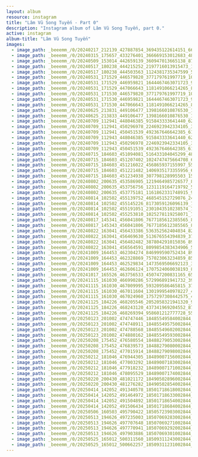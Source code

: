 ```yaml
---
layout: album
resource: instagram
title: "Lâm Vũ Song Tuyến - Part 0"
description: "Instagram album of Lâm Vũ Song Tuyến, part 0."
active: instagram
album-title: "Lâm Vũ Song Tuyến"
images:
  - image_path: _beeemm_/0/20240217_212139_427887854_369435122614151_6620383379893002182_n.jpg
  - image_path: _beeemm_/0/20240315_175657_433276401_366669153012683_4888667366099416119_n.jpg
  - image_path: _beeemm_/0/20240509_153014_442659139_360947013665138_8742187422583581297_n.jpg
  - image_path: _beeemm_/0/20240517_180238_444215252_2197716013915473_1782423368877223306_n.jpg
  - image_path: _beeemm_/0/20240517_180238_444503563_1124381735347599_5031461453357733020_n.jpg
  - image_path: _beeemm_/0/20240531_171529_446579820_377179761997719_101737633375626969_n.jpg
  - image_path: _beeemm_/0/20240531_171529_446959821_1644467463071723_996433442299617170_n.jpg
  - image_path: _beeemm_/0/20240531_171529_447066643_1181491066214265_8796388761971181275_n.jpg
  - image_path: _beeemm_/0/20240531_171530_446579820_377179761997719_101737633375626969_n.jpg
  - image_path: _beeemm_/0/20240531_171530_446959821_1644467463071723_996433442299617170_n.jpg
  - image_path: _beeemm_/0/20240531_171530_447066643_1181491066214265_8796388761971181275_n.jpg
  - image_path: _beeemm_/0/20240625_213831_449106477_1398166010876530_1490292608443880704_n.jpg
  - image_path: _beeemm_/0/20240625_213833_449106477_1398166010876530_1490292608443880704_n.jpg
  - image_path: _beeemm_/0/20240709_112941_448046385_915843333641440_6214105172257957246_n.jpg
  - image_path: _beeemm_/0/20240709_112941_450296978_2246923942334105_3753129700143605067_n.jpg
  - image_path: _beeemm_/0/20240709_112941_450451539_492367646642385_6117774996972462214_n.jpg
  - image_path: _beeemm_/0/20240709_112943_448046385_915843333641440_6214105172257957246_n.jpg
  - image_path: _beeemm_/0/20240709_112943_450296978_2246923942334105_3753129700143605067_n.jpg
  - image_path: _beeemm_/0/20240709_112943_450451539_492367646642385_6117774996972462214_n.jpg
  - image_path: _beeemm_/0/20240715_184603_451094081_516433104045299_4856364456810486944_n.jpg
  - image_path: _beeemm_/0/20240715_184603_451207402_1024747475664708_6727579452701998361_n.jpg
  - image_path: _beeemm_/0/20240715_184603_451216022_456865937155997_5598407685693758118_n.jpg
  - image_path: _beeemm_/0/20240715_184603_451221482_1406935173355956_6816678135914417192_n.jpg
  - image_path: _beeemm_/0/20240715_184603_451234938_307798128995503_1570169897921125985_n.jpg
  - image_path: _beeemm_/0/20240802_200635_453586905_1219464985726577_8229967739948288843_n.jpg
  - image_path: _beeemm_/0/20240802_200635_453756756_1231119164719792_5158909667448469660_n.jpg
  - image_path: _beeemm_/0/20240802_200635_453775181_1161862331748915_9054717742569145930_n.jpg
  - image_path: _beeemm_/0/20240814_102502_455139752_468545152729076_241340176064395390_n.jpg
  - image_path: _beeemm_/0/20240814_102502_455145226_8173059126096139_7502959443630071915_n.jpg
  - image_path: _beeemm_/0/20240814_102502_455191051_2301043510238574_7078239366292711768_n.jpg
  - image_path: _beeemm_/0/20240814_102502_455253810_1025278119258071_7583722790709722054_n.jpg
  - image_path: _beeemm_/0/20240817_145341_456041806_7677185612385565_8070626892375901177_n.jpg
  - image_path: _beeemm_/0/20240817_145343_456041806_7677185612385565_8070626892375901177_n.jpg
  - image_path: _beeemm_/0/20240822_163041_456433386_536352562404034_8297447882989319832_n.jpg
  - image_path: _beeemm_/0/20240822_163041_456469630_513676554394839_3726027613725135439_n.jpg
  - image_path: _beeemm_/0/20240822_163041_456482482_387804291015036_8902822094271354591_n.jpg
  - image_path: _beeemm_/0/20240822_163041_456564591_8099854383434906_58736113091498386_n.jpg
  - image_path: _beeemm_/0/20241009_164453_462304274_846999590752434_8994599496406596040_n.jpg
  - image_path: _beeemm_/0/20241009_164453_462328869_757023063234859_8549734584528884077_n.jpg
  - image_path: _beeemm_/0/20241009_164453_462529834_1473569506692123_3724247673276250366_n.jpg
  - image_path: _beeemm_/0/20241009_164453_462606124_1707524060038193_8505156294584559697_n.jpg
  - image_path: _beeemm_/0/20241017_165526_463756533_450747200831165_653768544657455390_n.jpg
  - image_path: _beeemm_/0/20241115_161030_466990286_572996891941732_3984281597547823854_n.jpg
  - image_path: _beeemm_/0/20241115_161030_467009995_593209586465815_3714689578783017379_n.jpg
  - image_path: _beeemm_/0/20241115_161030_467011604_1301999540978227_4995217956744027203_n.jpg
  - image_path: _beeemm_/0/20241115_161030_467024960_1757297308442575_4934916853099437816_n.jpg
  - image_path: _beeemm_/0/20241125_184226_468205546_2052058321941320_993652446237638133_n.jpg
  - image_path: _beeemm_/0/20241125_184226_468243120_437341969204552_8748128658889115822_n.jpg
  - image_path: _beeemm_/0/20241125_184226_468269394_958601212777728_5552142701930979912_n.jpg
  - image_path: _beeemm_/0/20250123_201002_474747446_18485549584002844_6614845409890025174_n.jpg
  - image_path: _beeemm_/0/20250123_201002_474748911_18485549575002844_1987822841231643940_n.jpg
  - image_path: _beeemm_/0/20250123_201002_474788568_18485549602002844_2938838759895897922_n.jpg
  - image_path: _beeemm_/0/20250123_201002_474880162_18485549593002844_649348014366396753_n.jpg
  - image_path: _beeemm_/0/20250208_175452_476580554_18488279053002844_6464849264792057395_n.jpg
  - image_path: _beeemm_/0/20250208_175452_476839573_18488279080002844_1957084085257902594_n.jpg
  - image_path: _beeemm_/0/20250208_175452_477015914_18488279098002844_2571409043783339558_n.jpg
  - image_path: _beeemm_/0/20250212_181046_476944305_18489007156002844_6262917825600686358_n.jpg
  - image_path: _beeemm_/0/20250212_181046_477003292_18489007183002844_1943202440940738724_n.jpg
  - image_path: _beeemm_/0/20250212_181046_477918232_18489007171002844_949266269351967199_n.jpg
  - image_path: _beeemm_/0/20250212_181046_478095529_18489007174002844_1038925289138757857_n.jpg
  - image_path: _beeemm_/0/20250220_200430_481021172_18490502896002844_5909748956784648220_n.jpg
  - image_path: _beeemm_/0/20250220_200430_481276282_18490502854002844_4533924641061594790_n.jpg
  - image_path: _beeemm_/0/20250414_142052_491340578_18501718618002844_3007960276797297797_n.jpg
  - image_path: _beeemm_/0/20250414_142052_491464972_18501718633002844_4903789479140935566_n.jpg
  - image_path: _beeemm_/0/20250414_142052_491504892_18501718654002844_8335968788214927180_n.jpg
  - image_path: _beeemm_/0/20250414_142052_491506434_18501718684002844_8698095073628316464_n.jpg
  - image_path: _beeemm_/0/20250506_160503_495790422_18505723903002844_4873392456965386976_n.jpg
  - image_path: _beeemm_/0/20250513_194626_497235003_18507069283002844_3198320970980111938_n.jpg
  - image_path: _beeemm_/0/20250513_194626_497707648_18507069271002844_685636308014427440_n.jpg
  - image_path: _beeemm_/0/20250513_194626_497770941_18507069292002844_8978255985451086845_n.jpg
  - image_path: _beeemm_/0/20250513_194626_497903886_18507069301002844_4035628948771086991_n.jpg
  - image_path: _beeemm_/0/20250525_165012_500311560_18509311243002844_2559359051785843066_n.jpg
  - image_path: _beeemm_/0/20250525_165012_500662257_18509311231002844_1823407331941066198_n.jpg
---
```

